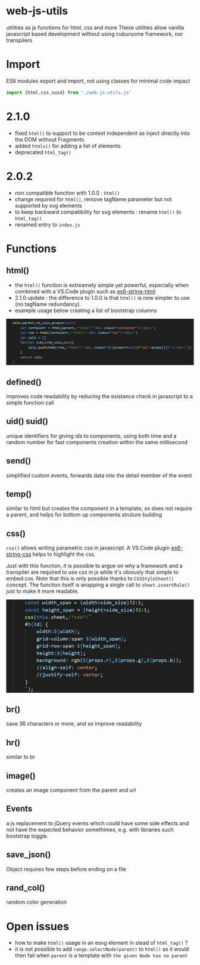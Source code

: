 # web-js-utils
utilities as js functions for html, css and more
These utilities allow vanilla javascript based development without using cubursome framework, nor transpilers

# Import
ES6 modules export and import, not using classes for minimal code impact

```javascript
import {html,css,suid} from "./web-js-utils.js"
```
# 2.1.0
- fixed `html()` to support to be context independent as inject directly into the DOM without Fragments
- added `htmls()` for adding a list of elements
- deprecated `html_tag()`

# 2.0.2
- non compatible function with 1.0.0 : `html()`
- change required for `html()`, remove tagName parameter but not supported by svg elements
- to keep backward compatibility for svg elements : rename `html()` to `html_tag()`
- renamed entry to `index.js`

# Functions
## html()
- the `html()` function is extreamely simple yet powerful, especially when combined with a VS.Code plugin such as [es6-string-html](https://marketplace.visualstudio.com/items?itemName=Tobermory.es6-string-html)
- 2.1.0 update : the difference to 1.0.0 is that `html()` is now simpler to use (no tagName redundancy).
- example usage below creating a list of bootstrap columns

<img src="./media/html_usage.png" width=800>

## defined()
improves code readability by reducing the existance check in javascript to a simple function call

## uid() suid()
unique identifiers for giving ids to components, using both time and a random number for fast components creation within the same millisecond

## send()
simplified custom events, forwards data into the detail member of the event

## temp()
similar to html but creates the component in a template, so does not require a parent, and helps for bottom up components struture building

## css()
`css()` allows writing parametric css in javascript. A VS.Code plugin [es6-string-css](https://marketplace.visualstudio.com/items?itemName=bashmish.es6-string-css) helps to highlight the css.

Just with this function, it is possible to argue on why a framework and a transpiler are required to use css in js while it's obiously that simple to embed css. Note that this is only possible thanks to `CSSStyleSheet()` concept. The function itself is wrapping a single call to `sheet.insertRule()` just to make it more readable.

<img src="./media/css_in_js.png" width="600">

## br()
save 36 characters or more, and so improve readability

## hr()
similar to br

## image()
creates an image component from the parent and url

## Events
a js replacement to jQuery events which could have some side effects and not have the expected behavior somethimes, e.g. with libraries such bootstrap toggle.

## save_json()
Object requires few steps before ending on a file

## rand_col()
random color generation

# Open issues
- how to make `html()` usage in an esvg element in stead of `html_tag()` ?
- it is not possible to add `range.selectNode(parent)` to `html()` as it would then fail when `parent` is a template with `the given Node has no parent`
